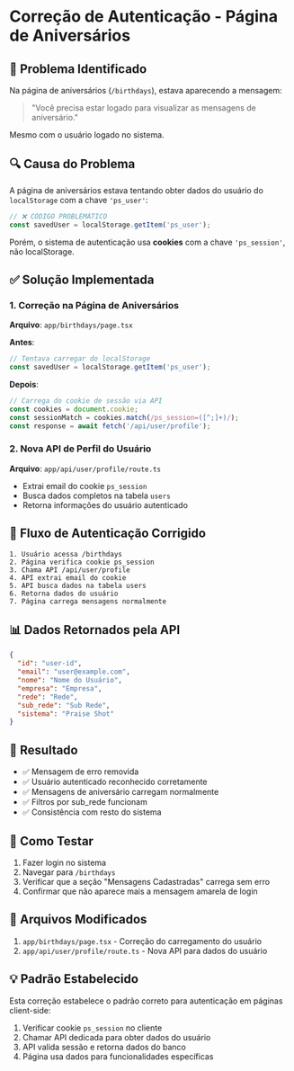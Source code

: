 # Correção de Autenticação - Página de Aniversários

## 🎯 Problema Identificado

Na página de aniversários (`/birthdays`), estava aparecendo a mensagem:
> "Você precisa estar logado para visualizar as mensagens de aniversário."

Mesmo com o usuário logado no sistema.

## 🔍 Causa do Problema

A página de aniversários estava tentando obter dados do usuário do `localStorage` com a chave `'ps_user'`:

```typescript
// ❌ CÓDIGO PROBLEMÁTICO
const savedUser = localStorage.getItem('ps_user');
```

Porém, o sistema de autenticação usa **cookies** com a chave `'ps_session'`, não localStorage.

## ✅ Solução Implementada

### 1. Correção na Página de Aniversários

**Arquivo**: `app/birthdays/page.tsx`

**Antes**:
```typescript
// Tentava carregar do localStorage
const savedUser = localStorage.getItem('ps_user');
```

**Depois**:
```typescript
// Carrega do cookie de sessão via API
const cookies = document.cookie;
const sessionMatch = cookies.match(/ps_session=([^;]+)/);
const response = await fetch('/api/user/profile');
```

### 2. Nova API de Perfil do Usuário

**Arquivo**: `app/api/user/profile/route.ts`

- Extrai email do cookie `ps_session`
- Busca dados completos na tabela `users`
- Retorna informações do usuário autenticado

## 🔧 Fluxo de Autenticação Corrigido

```
1. Usuário acessa /birthdays
2. Página verifica cookie ps_session
3. Chama API /api/user/profile
4. API extrai email do cookie
5. API busca dados na tabela users
6. Retorna dados do usuário
7. Página carrega mensagens normalmente
```

## 📊 Dados Retornados pela API

```json
{
  "id": "user-id",
  "email": "user@example.com", 
  "nome": "Nome do Usuário",
  "empresa": "Empresa",
  "rede": "Rede",
  "sub_rede": "Sub Rede",
  "sistema": "Praise Shot"
}
```

## 🎯 Resultado

- ✅ Mensagem de erro removida
- ✅ Usuário autenticado reconhecido corretamente
- ✅ Mensagens de aniversário carregam normalmente
- ✅ Filtros por sub_rede funcionam
- ✅ Consistência com resto do sistema

## 🧪 Como Testar

1. Fazer login no sistema
2. Navegar para `/birthdays`
3. Verificar que a seção "Mensagens Cadastradas" carrega sem erro
4. Confirmar que não aparece mais a mensagem amarela de login

## 📝 Arquivos Modificados

1. `app/birthdays/page.tsx` - Correção do carregamento do usuário
2. `app/api/user/profile/route.ts` - Nova API para dados do usuário

## 💡 Padrão Estabelecido

Esta correção estabelece o padrão correto para autenticação em páginas client-side:

1. Verificar cookie `ps_session` no cliente
2. Chamar API dedicada para obter dados do usuário
3. API valida sessão e retorna dados do banco
4. Página usa dados para funcionalidades específicas